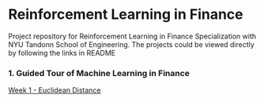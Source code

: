 # Reinforcement Learning in Finance
Project repository for Reinforcement Learning in Finance Specialization with NYU Tandonn School of Engineering. The projects could be viewed directly by following the links in README

### 1. Guided Tour of Machine Learning in Finance

[Week 1 - Euclidean Distance](http://nbviewer.jupyter.org/github/chenbowen184/Reinforcement_Learning_in_Finance/blob/master/Guided%20Tour%20of%20Machine%20Learning%20in%20Finance/Week%201%20-%20Euclidean%20Distance/Euclidian_Distance.ipynb)


